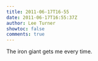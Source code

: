```yaml
---
title: 2011-06-17T16-55
date: 2011-06-17T16:55:37Z
author: Lee Turner
showtoc: false
comments: true
---
```


The iron giant gets me every time.

